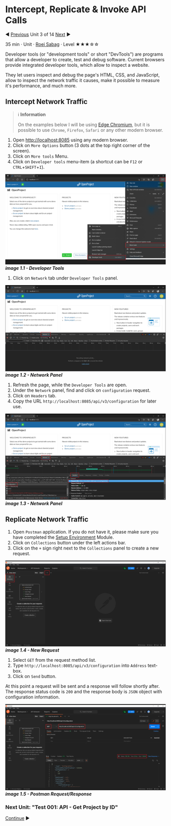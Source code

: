 ﻿# Intercept, Replicate & Invoke API Calls

:arrow_backward: [Previous](./02.CreateRhinoProject.md) Unit 3 of 14 [Next](./04.Test001GetProjectById.md) :arrow_forward:

35 min · Unit · [Roei Sabag](https://www.linkedin.com/in/roei-sabag-247aa18/) · Level ★★★☆☆
  
Developer tools (or "development tools" or short "DevTools") are programs that allow a developer to create, test and debug software. Current browsers provide integrated developer tools, which allow to inspect a website.  

They let users inspect and debug the page's HTML, CSS, and JavaScript, allow to inspect the network traffic it causes, make it possible to measure it's performance, and much more.

## Intercept Network Traffic
  
> :information_source: **Information**
>  
> On the examples below I will be using [Edge Chromium](https://www.microsoft.com/en-us/edge?r=1), but it is possible to use `Chrome`, `Firefox`, `Safari` or any other modern browser.

1. Open [http://localhost:8085](http://localhost:8085) using any modern browser.
2. Click on `More Options` button (3 dots at the top right corner of the screen).
3. Click on `More tools` Menu.
4. Click on `Developer tools` menu-item (a shortcut can be `F12` or `CTRL`+`SHIFT`+`I`).  

![image 1.1 - Developer Tools](./Images/m01u03_1.png)  
_**image 1.1 - Developer Tools**_  

1. Click on `Network` tab under `Developer Tools` panel.  

![image 1.2 - Network Panel](./Images/m01u03_2.png)  
_**image 1.2 - Network Panel**_  

1. Refresh the page, while the `Developer Tools` are open.
2. Under the `Network` panel, find and click on `configuration` request.
3. Click on `Headers` tab.
4. Copy the URL `http://localhost:8085/api/v3/configuration` for later use.

![image 1.3 - Network Panel](./Images/m01u03_3.png)  
_**image 1.3 - Network Panel**_  

## Replicate Network Traffic

1. Open `Postman` application. If you do not have it, please make sure you have completed the [Setup Environment](../Tutorials.SetupEnvironment/00.Module.md) Module.
2. Click on `Collections` button under the left actions bar.
3. Click on the `+` sign right next to the `Collections` panel to create a new request.  

![image 1.4 - New Request](./Images/m01u03_4.png)  
_**image 1.4 - New Request**_  

1. Select `GET` from the request method list.
2. Type `http://localhost:8085/api/v3/configuration` into `Address` text-box.
3. Click on `Send` button.

At this point a request will be sent and a response will follow shortly after. The response status code is `200` and the response body is `JSON` object with configuration information.  

![image 1.5 - Postman Request/Response](./Images/m01u03_5.png)  
_**image 1.5 - Postman Request/Response**_  

### Next Unit: "Test 001: API - Get Project by ID"

[Continue](./04.Test001GetProjectById.md) :arrow_forward:
